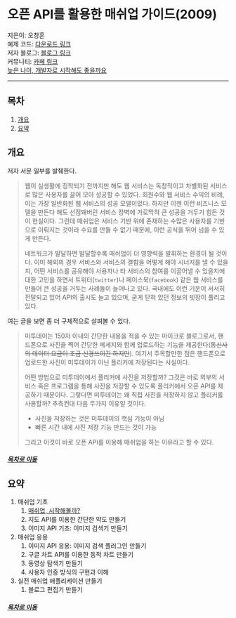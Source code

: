 오픈 API를 활용한 매쉬업 가이드(2009)
=====
지은이: 오창훈  
예제 코드: [다운로드 링크](http://acornpub.co.kr/book/mashup)  
저자 블로그: [블로그 링크](https://lovedev.tistory.com/)  
커뮤니티:  [카페 링크](https://cafe.naver.com/mashupapps)  
[늦은 나이, 개발자로 시작해도 좋을까요](https://taegon.kim/archives/7829)
- - -
## 목차
1. [개요](#개요)
2. [요약](#요약)

## 개요
저자 서문 일부를 발췌한다.

> 웹이 실생활에 정착되기 전까지만 해도 웹 서비스는 독창적이고 차별화된 서비스로 많은 사용자를 끌어 모아 성공할 수 있었다. 회원수와 웹 서비스 수익의 비례, 이는 가장 일반화된 웹 서비스의 성공 모델이었다. 하지만 이젠 이런 비즈니스 모델을 만든다 해도 선점돼버린 서비스 장벽에 가로막혀 큰 성공을 거두기 힘든 것이 현실이다. 그런데 매쉬업은 서비스 기반 위에 존재하는 수많은 사용자를 기반으로 이뤄지는 것이라 수요를 만들 수 없기 때문에, 이런 공식을 뛰어 넘을 수 있게 만든다.
>    
> 네트워크가 발달하면 발달할수록 매쉬업이 더 영향력을 발휘하는 환경이 될 것이다. 이미 해외의 경우 서비스와 서비스의 결합을 어떻게 해야 시너지를 낼 수 있을지, 어떤 서비스를 공유해야 사용자나 타 서비스의 참여를 이끌어낼 수 있을지에 대한 고민을 하면서 트위터(`twitter`)나 페이스북(`facebook`) 같은 웹 서비스를 만들어 큰 성공을 거두는 사례들이 늘어나고 있다. 국내에도 이런 기운이 서서히 전달되고 있어 API의 출시도 늘고 있으며, 굳게 닫혀 있던 정보의 빗장이 풀리고 있다.

여는 글을 보면 좀 더 구체적으로 살펴볼 수 있다.

> 미투데이는 150자 이내의 간단한 내용을 적을 수 있는 마이크로 블로그로서, 핸드폰으로 사진을 찍어 간단한 메세지와 함께 업로드하는 기능을 제공한다(~~통신사의 데이터 요금이 조금 신경쓰이긴 하지만~~). 여기서 주목할만한 점은 핸드폰으로 업로드한 사진이 미투데이가 아닌 플리커에 저장된다는 사실이다.
>   
> 어떤 방법으로 미투데이에서 플리커에 사진을 저장할까? 그것은 바로 외부의 서비스 혹은 프로그램을 통해 사진을 저장할 수 있도록 플리커에서 오픈 API를 제공하기 때문이다. 그렇다면 미투데이는 왜 직접 사진을 저장하지 않고 플리커를 사용할까? 추측컨대 다음 두가지 이유일 것이다.
> * 사진을 저장하는 것은 미투데이의 핵심 기능이 아님
> * 빠른 시간 내에 사진 저장 기능 만드는 것이 가능
>   
> 그리고 이것이 바로 오픈 API를 이용해 매쉬업을 하는 이유라고 할 수 있다.

##### [목차로 이동](#목차)

## 요약
1. 매쉬업 기초
	1. [매쉬업, 시작해볼까?](ch_1.md)
	2. 지도 API를 이용한 간단한 약도 만들기
	3. 이미지 API 기초: 이미지 검색기 만들기
2. 매쉬업 응용
	1. 이미지 API 응용: 이미지 검색 플러그인 만들기
	2. 구글 차트 API를 이용한 동적 차트 만들기
	3. 동영상 탐색기 만들기
	4. 사용자 인증 방식의 구현과 이해
3. 실전 매쉬업 애플리케이션 만들기
	1. 블로그 편집기 만들기

##### [목차로 이동](#목차)

